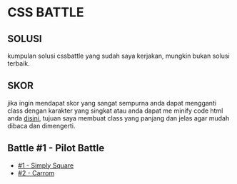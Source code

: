# CSS BATTLE 

## SOLUSI
kumpulan solusi cssbattle yang sudah saya kerjakan, mungkin bukan solusi terbaik.

## SKOR
jika ingin mendapat skor yang sangat sempurna anda dapat mengganti class dengan karakter yang singkat atau anda dapat me minify code html anda [disini](https://codebeautify.org/minify-html), tujuan saya membuat class yang panjang dan jelas agar mudah dibaca dan dimengerti.

## Battle #1 - Pilot Battle

- [#1 - Simply Square](./1-pilot-battle/1-simply-square.md)
- [#2 - Carrom](./1-pilot-battle/2-carrom.md)


